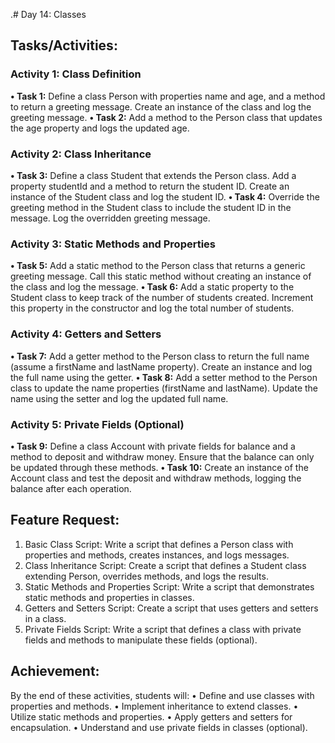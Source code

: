 .# Day 14: Classes

## Tasks/Activities:

### Activity 1: Class Definition
**• Task 1:** Define a class Person with properties name and age, and a method to return a greeting message. Create an instance of the class and log the greeting message.
**• Task 2:** Add a method to the Person class that updates the age property and logs the updated age.

### Activity 2: Class Inheritance
**• Task 3:** Define a class Student that extends the Person class. Add a property studentId and a method to return the student ID. Create an instance of the Student class and log the student ID.
**• Task 4:** Override the greeting method in the Student class to include the student ID in the message. Log the overridden greeting message.

### Activity 3: Static Methods and Properties
**• Task 5:** Add a static method to the Person class that returns a generic greeting message. Call this static method without creating an instance of the class and log the message.
**• Task 6:** Add a static property to the Student class to keep track of the number of students created. Increment this property in the constructor and log the total number of students.

### Activity 4: Getters and Setters
**• Task 7:** Add a getter method to the Person class to return the full name (assume a firstName and lastName property). Create an instance and log the full name using the getter.
**• Task 8:** Add a setter method to the Person class to update the name properties (firstName and lastName). Update the name using the setter and log the updated full name.

### Activity 5: Private Fields (Optional)
**• Task 9:** Define a class Account with private fields for balance and a method to deposit and withdraw money. Ensure that the balance can only be updated through these methods.
**• Task 10:** Create an instance of the Account class and test the deposit and withdraw methods, logging the balance after each operation.

## Feature Request:
1. Basic Class Script: Write a script that defines a Person class with properties and methods, creates instances, and logs messages.
2. Class Inheritance Script: Create a script that defines a Student class extending Person, overrides methods, and logs the results.
3. Static Methods and Properties Script: Write a script that demonstrates static methods and properties in classes.
4. Getters and Setters Script: Create a script that uses getters and setters in a class.
5. Private Fields Script: Write a script that defines a class with private fields and methods to manipulate these fields (optional).

## Achievement:
By the end of these activities, students will:
• Define and use classes with properties and methods.
• Implement inheritance to extend classes.
• Utilize static methods and properties.
• Apply getters and setters for encapsulation.
• Understand and use private fields in classes (optional).